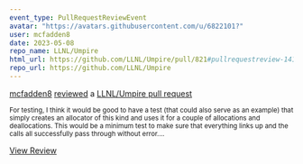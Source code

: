 ```yaml
---
event_type: PullRequestReviewEvent
avatar: "https://avatars.githubusercontent.com/u/6822101?"
user: mcfadden8
date: 2023-05-08
repo_name: LLNL/Umpire
html_url: https://github.com/LLNL/Umpire/pull/821#pullrequestreview-1417139936
repo_url: https://github.com/LLNL/Umpire
---
```


<a href='https://github.com/mcfadden8' target='_blank'>mcfadden8</a> <a href='https://github.com/LLNL/Umpire/pull/821#pullrequestreview-1417139936' target='_blank'>reviewed</a> a <a href='https://github.com/LLNL/Umpire/pull/821' target='_blank'>LLNL/Umpire pull request</a>

<small>For testing, I think it would be good to have a test (that could also serve as an example) that simply creates an allocator of this kind and uses it for a couple of allocations and deallocations.  This would be a minimum test to make sure that everything links up and the calls all successfully pass through without error....</small>

<a href='https://github.com/LLNL/Umpire/pull/821#pullrequestreview-1417139936' target='_blank'>View Review</a>